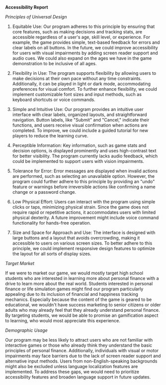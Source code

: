 **Accessibility Report**

_Principles of Universal Design_

1. Equitable Use:
   Our program adheres to this principle by ensuring that core features, such as making decisions and tracking stats, are accessible regardless of a user's age, skill level, or experience. For example, the game provides simple, text-based feedback for errors and clear labels on all buttons. In the future, we could improve accessibility for users with visual impairments by adding screen reader support and audio cues. We could also expand on the ages we have in the game demonstration to be inclusive of all ages.

2. Flexibility in Use:
   The program supports flexibility by allowing users to make decisions at their own pace without any time constraints. Additionally, it can be played in light or dark mode, accommodating preferences for visual comfort. To further enhance flexibility, we could implement customizable font sizes and input methods, such as keyboard shortcuts or voice commands.

3. Simple and Intuitive Use:
   Our program provides an intuitive user interface with clear labels, organized layouts, and straightforward navigation. Button labels, like "Submit" and "Cancel," indicate their functions, and users receive visual confirmation when actions are completed. To improve, we could include a guided tutorial for new players to reduce the learning curve.

4. Perceptible Information:
   Key information, such as game stats and decision options, is displayed prominently and uses high-contrast text for better visibility. The program currently lacks audio feedback, which could be implemented to support users with vision impairments.

5. Tolerance for Error:
   Error messages are displayed when invalid actions are performed, such as selecting an unavailable option. However, the program could further adhere to this principle by providing an "undo" feature or warnings before irreversible actions like confirming a name change or a password change.

6. Low Physical Effort:
   Users can interact with the program using simple clicks or taps, minimizing physical strain. Since the game does not require rapid or repetitive actions, it accommodates users with limited physical dexterity. A future improvement might include voice command functionality for hands-free operation.

7. Size and Space for Approach and Use:
   The interface is designed with large buttons and a layout that avoids overcrowding, making it accessible to users on various screen sizes. To better adhere to this principle, we could implement responsive design features to optimize the layout for all sorts of display sizes.

_Target Market_

If we were to market our game, we would mostly target high school students who are interested in learning more about personal finance with a drive to learn more about the real world. 
Students interested in personal finance or life simulation games might find our program particularly appealing due to its inclusion of financial and happiness tracking mechanics.
Especially because the content of the game is geared to be educational, we wouldn't have success marketing to senior citizens or older adults who may already feel that they already understand personal finance.
By targeting students, we would be able to promise an gamification aspect to learning, who would most appreciate this experience.

_Demographic Usage_

Our program may be less likely to attract users who are not familiar with interactive games or those who already think they understand the basic principles of personal finance. 
Additionally, individuals with visual or motor impairments may face barriers due to the lack of screen reader support and alternative input methods. 
Users from non-English-speaking backgrounds might also be excluded unless language localization features are implemented. 
To address these gaps, we would need to prioritize accessibility features and broaden language support in future updates.